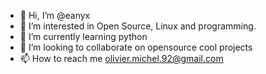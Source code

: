 - 👋 Hi, I’m @eanyx
- 👀 I’m interested in Open Source, Linux and programming.
- 🌱 I’m currently learning python
- 💞️ I’m looking to collaborate on opensource cool projects
- 📫 How to reach me olivier.michel.92@gmail.com

<!---
eanyx/eanyx is a ✨ special ✨ repository because its `README.md` (this file) appears on your GitHub profile.
You can click the Preview link to take a look at your changes.
--->
